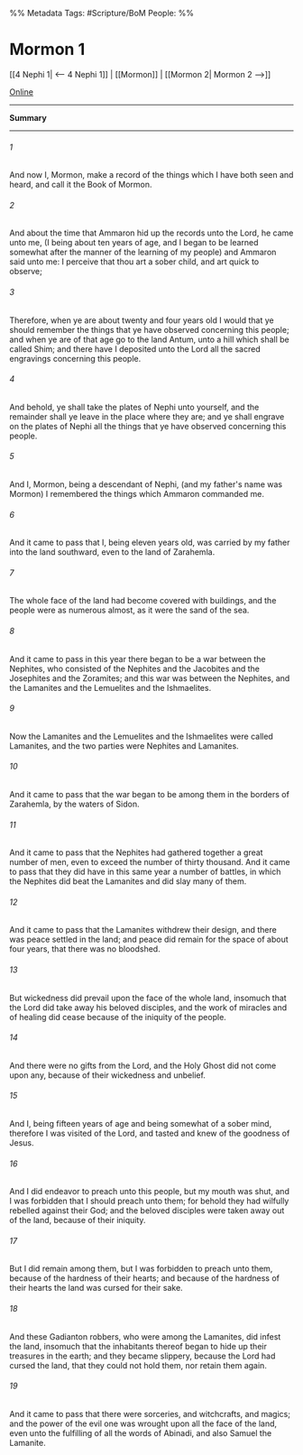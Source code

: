 %% Metadata
Tags: #Scripture/BoM
People: 
%%
# Mormon 1
[[4 Nephi 1| <-- 4 Nephi 1]] | [[Mormon]] | [[Mormon 2| Mormon 2 -->]]

[Online](https://churchofjesuschrist.org/study/scriptures/bofm/morm/1?lang=eng)

---
__Summary__



---
###### 1
And now I, Mormon, make a record of the things which I have both seen and heard, and call it the Book of Mormon.
###### 2
And about the time that Ammaron hid up the records unto the Lord, he came unto me, (I being about ten years of age, and I began to be learned somewhat after the manner of the learning of my people) and Ammaron said unto me: I perceive that thou art a sober child, and art quick to observe;
###### 3
Therefore, when ye are about twenty and four years old I would that ye should remember the things that ye have observed concerning this people; and when ye are of that age go to the land Antum, unto a hill which shall be called Shim; and there have I deposited unto the Lord all the sacred engravings concerning this people.
###### 4
And behold, ye shall take the plates of Nephi unto yourself, and the remainder shall ye leave in the place where they are; and ye shall engrave on the plates of Nephi all the things that ye have observed concerning this people.
###### 5
And I, Mormon, being a descendant of Nephi, (and my father's name was Mormon) I remembered the things which Ammaron commanded me.
###### 6
And it came to pass that I, being eleven years old, was carried by my father into the land southward, even to the land of Zarahemla.
###### 7
The whole face of the land had become covered with buildings, and the people were as numerous almost, as it were the sand of the sea.
###### 8
And it came to pass in this year there began to be a war between the Nephites, who consisted of the Nephites and the Jacobites and the Josephites and the Zoramites; and this war was between the Nephites, and the Lamanites and the Lemuelites and the Ishmaelites.
###### 9
Now the Lamanites and the Lemuelites and the Ishmaelites were called Lamanites, and the two parties were Nephites and Lamanites.
###### 10
And it came to pass that the war began to be among them in the borders of Zarahemla, by the waters of Sidon.
###### 11
And it came to pass that the Nephites had gathered together a great number of men, even to exceed the number of thirty thousand. And it came to pass that they did have in this same year a number of battles, in which the Nephites did beat the Lamanites and did slay many of them.
###### 12
And it came to pass that the Lamanites withdrew their design, and there was peace settled in the land; and peace did remain for the space of about four years, that there was no bloodshed.
###### 13
But wickedness did prevail upon the face of the whole land, insomuch that the Lord did take away his beloved disciples, and the work of miracles and of healing did cease because of the iniquity of the people.
###### 14
And there were no gifts from the Lord, and the Holy Ghost did not come upon any, because of their wickedness and unbelief.
###### 15
And I, being fifteen years of age and being somewhat of a sober mind, therefore I was visited of the Lord, and tasted and knew of the goodness of Jesus.
###### 16
And I did endeavor to preach unto this people, but my mouth was shut, and I was forbidden that I should preach unto them; for behold they had wilfully rebelled against their God; and the beloved disciples were taken away out of the land, because of their iniquity.
###### 17
But I did remain among them, but I was forbidden to preach unto them, because of the hardness of their hearts; and because of the hardness of their hearts the land was cursed for their sake.
###### 18
And these Gadianton robbers, who were among the Lamanites, did infest the land, insomuch that the inhabitants thereof began to hide up their treasures in the earth; and they became slippery, because the Lord had cursed the land, that they could not hold them, nor retain them again.
###### 19
And it came to pass that there were sorceries, and witchcrafts, and magics; and the power of the evil one was wrought upon all the face of the land, even unto the fulfilling of all the words of Abinadi, and also Samuel the Lamanite.



